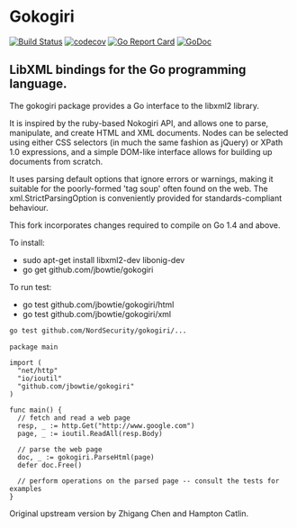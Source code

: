 Gokogiri
========
[![Build Status](https://travis-ci.org/jbowtie/gokogiri.svg?branch=master)](https://travis-ci.org/jbowtie/gokogiri)
[![codecov](https://codecov.io/gh/jbowtie/gokogiri/branch/master/graph/badge.svg)](https://codecov.io/gh/jbowtie/gokogiri)
[![Go Report Card](https://goreportcard.com/badge/github.com/jbowtie/gokogiri)](https://goreportcard.com/report/github.com/jbowtie/gokogiri)
[![GoDoc](https://godoc.org/github.com/jbowtie/gokogiri?status.svg)](https://godoc.org/github.com/jbowtie/gokogiri)

LibXML bindings for the Go programming language.
------------------------------------------------
The gokogiri package provides a Go interface to the libxml2 library.

It is inspired by the ruby-based Nokogiri API, and allows one to parse, manipulate, and create HTML and XML documents. Nodes can be selected using either CSS selectors (in much the same fashion as jQuery) or XPath 1.0 expressions, and a simple DOM-like interface allows for building up documents from scratch.

It uses parsing default options that ignore errors or warnings, making it suitable for the poorly-formed 'tag soup' often found on the web. The xml.StrictParsingOption is conveniently provided for standards-compliant behaviour.

This fork incorporates changes required to compile on Go 1.4 and above.

To install:

- sudo apt-get install libxml2-dev libonig-dev
- go get github.com/jbowtie/gokogiri

To run test:

- go test github.com/jbowtie/gokogiri/html
- go test github.com/jbowtie/gokogiri/xml

```bash
go test github.com/NordSecurity/gokogiri/...
```

    package main

    import (
      "net/http"
      "io/ioutil"
      "github.com/jbowtie/gokogiri"
    )

    func main() {
      // fetch and read a web page
      resp, _ := http.Get("http://www.google.com")
      page, _ := ioutil.ReadAll(resp.Body)

      // parse the web page
      doc, _ := gokogiri.ParseHtml(page)
      defer doc.Free()

      // perform operations on the parsed page -- consult the tests for examples
    }

Original upstream version by Zhigang Chen and Hampton Catlin.
